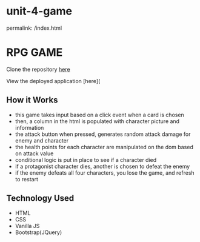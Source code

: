 # unit-4-game
permalink: /index.html

# RPG GAME

Clone the repository [here](https://github.com/bertwinkeller/unit-4-game.git)

View the deployed application [here](

## How it Works

- this game takes input based on a click event when a card is chosen
- then, a column in the html is populated with character picture and information
- the attack button when pressed, generates random attack damage for enemy and character
- the health points for each character are manipulated on the dom based on attack value
- conditional logic is put in place to see if a character died
- if a protagonist character dies, another is chosen to defeat the enemy
- if the enemy defeats all four characters, you lose the game, and refresh to restart

## Technology Used
* HTML
* CSS
* Vanilla JS
* Bootstrap(JQuery)
